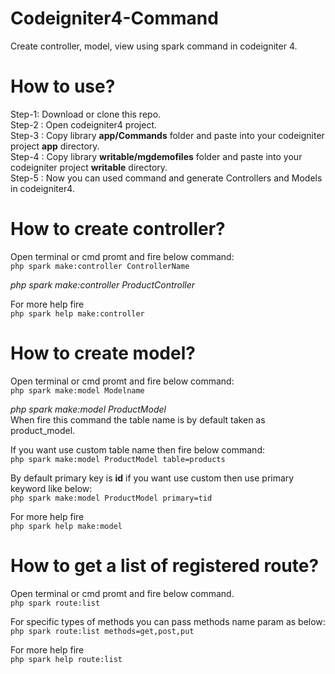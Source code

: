 # Codeigniter4-Command
Create controller, model, view using spark command in codeigniter 4.

# How to use?
Step-1: Download or clone this repo.<br/>
Step-2 : Open codeigniter4 project.<br/>
Step-3 : Copy library <b>app/Commands</b> folder and paste into your codeigniter project <b>app</b> directory.<br/>
Step-4 : Copy library <b>writable/mgdemofiles</b> folder and paste into your codeigniter project <b>writable</b> directory.<br/>
Step-5 : Now you can used command and generate Controllers and Models in codeigniter4.<br/>

# How to create controller?
Open terminal or cmd promt and fire below command:<br/>
`php spark make:controller ControllerName`

*php spark make:controller ProductController*

For more help fire<br/>
`php spark help make:controller`

# How to create model?
Open terminal or cmd promt and fire below command:<br/>
`php spark make:model Modelname`

*php spark make:model ProductModel*<br>
When fire this command the table name is by default taken as product_model.

If you want use custom table name then fire below command:<br/>
`php spark make:model ProductModel table=products`

By default primary key is <b>id</b> if you want use custom then use primary keyword like below:<br/>
`php spark make:model ProductModel primary=tid`

For more help fire<br/>
`php spark help make:model`

# How to get a list of registered route?
Open terminal or cmd promt and fire below command.<br/>
`php spark route:list`

For specific types of methods you can pass methods name param as below:<br/>
`php spark route:list methods=get,post,put`

For more help fire<br/>
`php spark help route:list`
